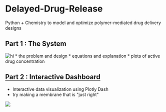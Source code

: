 # Delayed-Drug-Release
Python + Chemistry to model and optimize polymer-mediated drug delivery designs

## Part 1 : The System
<img src="https://github.com/JMBartels/Delayed-Drug-Release/blob/9fdde8c70e72d326a2a1a92e1876324162e5150b/images/Film%20Design.jpg" alt="hi" class="inline"/>
* the problem and design
* equations and explanation
* plots of active drug concentration

## [Part 2 : Interactive Dashboard](https://delayed-drug-release-app.onrender.com)
* Interactive data visualization using Plotly Dash
* try making a membrane that is "just right"

<img src="https://github.com/JMBartels/Delayed-Drug-Release/blob/812e366c63bb7206cc7d9e68bea5cdc5ca839e4a/images/example_plot.png">
